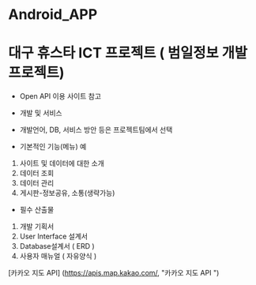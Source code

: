 Android_APP
==========

# 대구 휴스타 ICT 프로젝트 ( 범일정보 개발 프로젝트)


* Open API 이용 사이트 참고

* 개발 및 서비스
- 개발언어, DB, 서비스 방안 등은 프로젝트팀에서 선택

* 기본적인 기능(메뉴) 예
1. 사이트 및 데이터에 대한 소개
2. 데이터 조회
3. 데이터 관리
4. 게시판-정보공유, 소통(생략가능)


* 필수 산출물
1. 개발 기획서
2. User Interface 설계서
3. Database설계서 ( ERD )
4. 사용자 매뉴얼 ( 자유양식 )

[카카오 지도 API] (https://apis.map.kakao.com/, "카카오 지도 API ")

